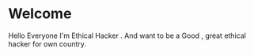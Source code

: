 # Welcome
Hello Everyone I'm Ethical Hacker . And want to be a Good , great ethical hacker for own country.
